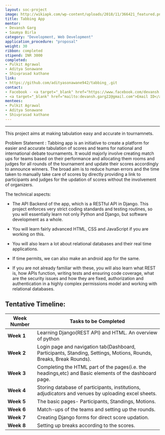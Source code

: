 ```yaml
---
layout: soc-project
image: http://wikiapk.com/wp-content/uploads/2018/11/366421_featured.png
title: Tabbing App
mentor:
- Devansh Garg
- Saumya Birla
category: "Development, Web Development"
application_procedure: "proposal"
weight: 30
ribbon: completed
stipend: INR 3000
completed:
- Pulkit Agrawal
- Aditya Sonawane
- Shivprasad kathane
link:
- https://github.com/adityasonawane942/tabbing_.git
contact:
- Facebook - <a target="_blank" href="https://www.facebook.com/devansh.garg.549">Devansh Garg</a>
- <a target="_blank" href="mailto:devansh.garg22@gmail.com">Email ID</a> - devansh.garg22@gmail.com
mentees:
- Pulkit Agrawal
- Aditya Sonawane
- Shivprasad kathane
---
```


---
This project aims at making tabulation easy and accurate in tournamnets.

<!--break-->

Problem Statement : Tabbing app is an initiative to create a platform for easier and accurate tabulation of scores and teams for national  and international debate tournaments.
It would majorly involve creating match ups for teams based on their performance and allocating them rooms and judges for all rounds of the tournament and update their scores accordingly to announce winners. The broad aim is to reduce human errors and the time taken to manually take care of scores by directly providing a link to participants and judges for the updation of scores without the involvement of organizers. 

<!--break-->

The technical aspects:
- The API Backend of the app, which is a RESTful API in Django. This project enforces very strict coding standards and testing routines, so you will essentially learn not only Python and Django, but software development as a whole.

- You will learn fairly advanced HTML, CSS and JavaScript if you are working on this.

- You will also learn a lot about relational databases and their real time applications.
 
- If time permits, we can also make an android app for the same.

- If you are not already familiar with these, you will also learn what REST is, how APIs function, writing tests and ensuring code coverage, what are the security issues and how they are fixed, authorization and authentication in a highly complex permissions model and working with relational databases.

<!--break-->

## Tentative Timeline:

|Week Number  | Tasks to be Completed|
|--- | --- | 
|**Week 1** |Learning Django(REST API) and HTML. An overview of python|
|**Week 2** |Login page and navigation tab(Dashboard, Participants, Standing, Settings, Motions, Rounds, Breaks, Break Rounds).|
|**Week 3** |Completing the HTML part of the pages(i.e. the headings,etc) and       Basic elements of the dashboard page.|
|**Week 4** |Storing database of participants, institutions, adjudicators and venues by uploading excel sheets.|
|**Week 5** |The basic pages- Participants, Standings, Motions.|
|**Week 6** |Match-ups of the teams and setting up the rounds.|
|**Week 7** |Creating Django forms for direct score updation. |
|**Week 8** |Setting up breaks according to the scores.|


<!--break-->
